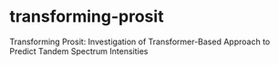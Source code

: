 # transforming-prosit
Transforming Prosit: Investigation of Transformer-Based Approach to Predict Tandem Spectrum Intensities
